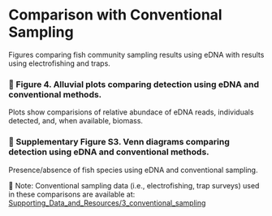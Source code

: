 # Comparison with Conventional Sampling

Figures comparing fish community sampling results using eDNA with results using electrofishing and traps.

### 🔎 Figure 4. Alluvial plots comparing detection using eDNA and conventional methods.

Plots show comparisions of relative abundace of eDNA reads, individuals detected, and, when available, biomass. 

### 🔎 Supplementary Figure S3. Venn diagrams comparing detection using eDNA and conventional methods.

Presence/absence of fish species using eDNA and conventional sampling. 

📌 Note: Conventional sampling data (i.e., electrofishing, trap surveys) used in these comparisons are available at: 
[Supporting_Data_and_Resources/3_conventional_sampling](https://github.com/annholmes/Putah-Creek-eDNA/blob/main/Supporting_Data_and_Resources/3_conventional_sampling/)
